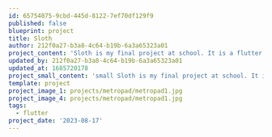 ```yaml
---
id: 65754075-9cbd-445d-8122-7ef70df129f9
published: false
blueprint: project
title: Sloth
author: 212f0a27-b3a8-4c64-b19b-6a3a65323a01
project_content: 'Sloth is my final project at school. It is a flutter app.'
updated_by: 212f0a27-b3a8-4c64-b19b-6a3a65323a01
updated_at: 1685720178
project_small_content: 'small Sloth is my final project at school. It is a flutter app.'
template: project
project_image_1: projects/metropad/metropad1.jpg
project_image_4: projects/metropad/metropad1.jpg
tags:
  - flutter
project_date: '2023-08-17'
---
```

